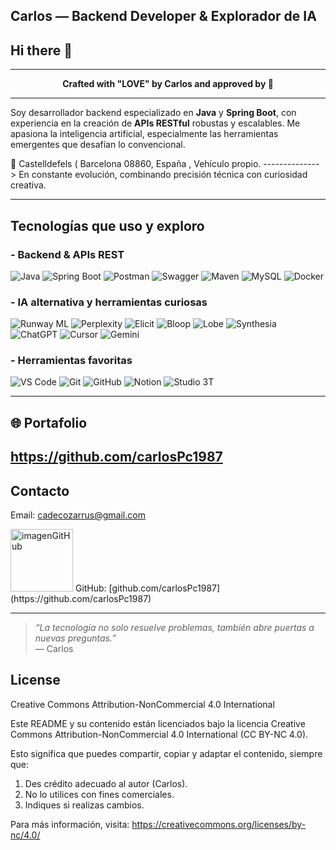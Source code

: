 

##  Carlos — Backend Developer & Explorador de IA
 
   ## Hi there 👋
 
---

<p align="center">
  <b>Crafted with "LOVE" by Carlos and approved by 🦆</b>
</p>

---
Soy desarrollador backend especializado en **Java** y **Spring Boot**, con experiencia en la creación de **APIs RESTful** robustas y escalables. Me apasiona la inteligencia artificial, especialmente las herramientas emergentes que desafían lo convencional.

📍 Castelldefels ( Barcelona 08860, España , Vehículo propio. 
--------------> En constante evolución, combinando precisión técnica con curiosidad creativa.

---

##  Tecnologías que uso y exploro

### -  Backend & APIs REST
![Java](https://img.shields.io/badge/-Java-007396?logo=java&logoColor=white&style=flat)
![Spring Boot](https://img.shields.io/badge/-Spring%20Boot-6DB33F?logo=springboot&logoColor=white&style=flat)
![Postman](https://img.shields.io/badge/-Postman-FF6C37?logo=postman&logoColor=white&style=flat)
![Swagger](https://img.shields.io/badge/-Swagger-85EA2D?logo=swagger&logoColor=black&style=flat)
![Maven](https://img.shields.io/badge/-Maven-C71A36?logo=apachemaven&logoColor=white&style=flat)
![MySQL](https://img.shields.io/badge/-MySQL-4479A1?logo=mysql&logoColor=white&style=flat)
![Docker](https://img.shields.io/badge/-Docker-2496ED?logo=docker&logoColor=white&style=flat)

### - IA alternativa y herramientas curiosas
![Runway ML](https://img.shields.io/badge/-Runway%20ML-000000?logo=runway&logoColor=white&style=flat)
![Perplexity](https://img.shields.io/badge/-Perplexity%20AI-1E1E1E?logo=perplexity&logoColor=white&style=flat)
![Elicit](https://img.shields.io/badge/-Elicit-0052CC?logo=elicit&logoColor=white&style=flat)
![Bloop](https://img.shields.io/badge/-Bloop-5C2D91?logo=bloop&logoColor=white&style=flat)
![Lobe](https://img.shields.io/badge/-Lobe-00C853?logo=lobe&logoColor=white&style=flat)
![Synthesia](https://img.shields.io/badge/-Synthesia-3C3C3C?logo=synthesia&logoColor=white&style=flat)
![ChatGPT](https://img.shields.io/badge/-ChatGPT-10A37F?logo=openai&logoColor=white&style=flat)
![Cursor](https://img.shields.io/badge/-Cursor-000000?logo=cursor&logoColor=white&style=flat)
![Gemini](https://img.shields.io/badge/-Gemini-4285F4?logo=google&logoColor=white&style=flat)

### - Herramientas favoritas
![VS Code](https://img.shields.io/badge/-VS%20Code-007ACC?logo=visual-studio-code&logoColor=white&style=flat)
![Git](https://img.shields.io/badge/-Git-F05032?logo=git&logoColor=white&style=flat)
![GitHub](https://img.shields.io/badge/-GitHub-181717?logo=github&logoColor=white&style=flat)
![Notion](https://img.shields.io/badge/-Notion-000000?logo=notion&logoColor=white&style=flat)
![Studio 3T](https://img.shields.io/badge/-Studio%203T-00C389?logo=mongodb&logoColor=white&style=flat)

---

## 🌐 Portafolio

https://github.com/carlosPc1987
---

## Contacto

 Email: cadecozarrus@gmail.com

<img width="100" height="100" alt="imagenGitHub" src="https://github.com/user-attachments/assets/0c924076-daa1-4412-9159-2a53117161c1" />
 GitHub: [github.com/carlosPc1987](https://github.com/carlosPc1987)

---

> _“La tecnología no solo resuelve problemas, también abre puertas a nuevas preguntas.”_  
> — Carlos 

## License
Creative Commons Attribution-NonCommercial 4.0 International

Este README y su contenido están licenciados bajo la licencia Creative Commons Attribution-NonCommercial 4.0 International (CC BY-NC 4.0).

Esto significa que puedes compartir, copiar y adaptar el contenido, siempre que:

1. Des crédito adecuado al autor (Carlos).
2. No lo utilices con fines comerciales.
3. Indiques si realizas cambios.

Para más información, visita: https://creativecommons.org/licenses/by-nc/4.0/
